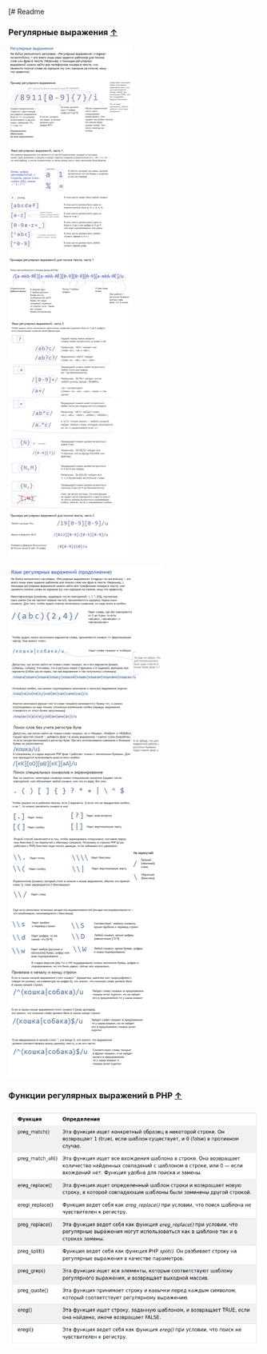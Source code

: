 [# Readme

### Регулярные выражения [&uarr;](#Other-tasks)

![](images/php-regexp-1.v3.png)

![](images/php-regexp-2.v4.png)

### Функции регулярных выражений в PHP [&uarr;](#Other-tasks)

![](images/2023-02-20_22-28-06.png)
